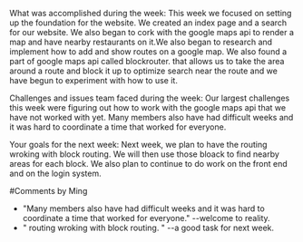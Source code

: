 


What was accomplished during the week:
    This week we focused on setting up the foundation for the website. We created an index page and a search for our website. We also began to cork with the google maps api to render a map and have nearby restaurants on it.We also began to research and implement how to add and show routes on a google map. We also found a part of google maps api called blockrouter. that allows us to take the area around a route and block it up to optimize search near the route and we have begun to experiment with how to use it.



Challenges and issues team faced during the week:
    Our largest challenges this week were figuring out how to work with the google maps api that we have not worked with yet. Many members also have had difficult weeks and it was hard to coordinate a time that worked for everyone. 



Your goals for the next week:
    Next week, we plan to have the routing wroking with block routing. We will then use those bloack to find nearby areas for each block. We also plan to continue to do work on the front end and on the login system.

    
#Comments by Ming
* "Many members also have had difficult weeks and it was hard to coordinate a time that worked for everyone." --welcome to reality.
* " routing wroking with block routing. " --a good task for next week. 
